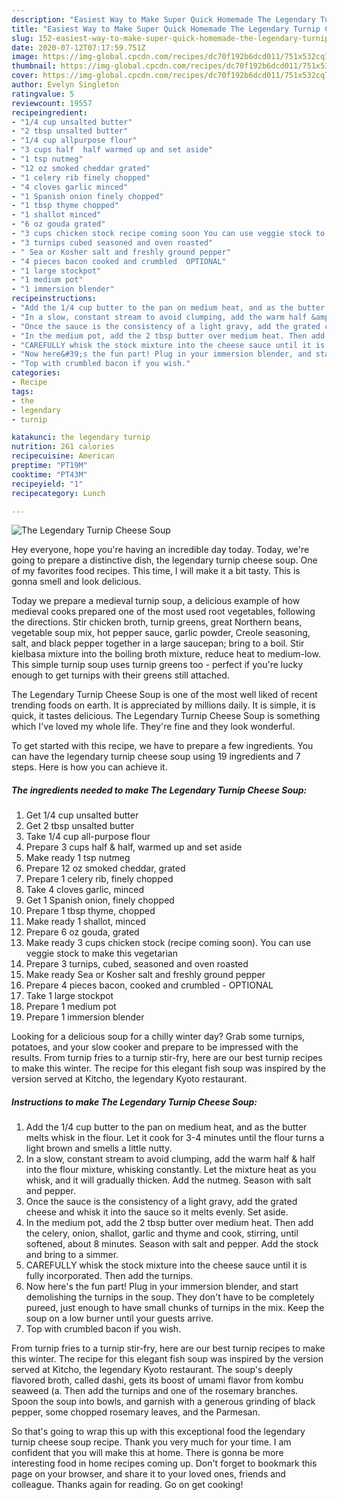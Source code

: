```yaml
---
description: "Easiest Way to Make Super Quick Homemade The Legendary Turnip Cheese Soup"
title: "Easiest Way to Make Super Quick Homemade The Legendary Turnip Cheese Soup"
slug: 152-easiest-way-to-make-super-quick-homemade-the-legendary-turnip-cheese-soup
date: 2020-07-12T07:17:59.751Z
image: https://img-global.cpcdn.com/recipes/dc70f192b6dcd011/751x532cq70/the-legendary-turnip-cheese-soup-recipe-main-photo.jpg
thumbnail: https://img-global.cpcdn.com/recipes/dc70f192b6dcd011/751x532cq70/the-legendary-turnip-cheese-soup-recipe-main-photo.jpg
cover: https://img-global.cpcdn.com/recipes/dc70f192b6dcd011/751x532cq70/the-legendary-turnip-cheese-soup-recipe-main-photo.jpg
author: Evelyn Singleton
ratingvalue: 5
reviewcount: 19557
recipeingredient:
- "1/4 cup unsalted butter"
- "2 tbsp unsalted butter"
- "1/4 cup allpurpose flour"
- "3 cups half  half warmed up and set aside"
- "1 tsp nutmeg"
- "12 oz smoked cheddar grated"
- "1 celery rib finely chopped"
- "4 cloves garlic minced"
- "1 Spanish onion finely chopped"
- "1 tbsp thyme chopped"
- "1 shallot minced"
- "6 oz gouda grated"
- "3 cups chicken stock recipe coming soon You can use veggie stock to make this vegetarian"
- "3 turnips cubed seasoned and oven roasted"
- " Sea or Kosher salt and freshly ground pepper"
- "4 pieces bacon cooked and crumbled  OPTIONAL"
- "1 large stockpot"
- "1 medium pot"
- "1 immersion blender"
recipeinstructions:
- "Add the 1/4 cup butter to the pan on medium heat, and as the butter melts whisk in the flour. Let it cook for 3-4 minutes until the flour turns a light brown and smells a little nutty."
- "In a slow, constant stream to avoid clumping, add the warm half &amp; half into the flour mixture, whisking constantly. Let the mixture heat as you whisk, and it will gradually thicken. Add the nutmeg. Season with salt and pepper."
- "Once the sauce is the consistency of a light gravy, add the grated cheese and whisk it into the sauce so it melts evenly. Set aside."
- "In the medium pot, add the 2 tbsp butter over medium heat. Then add the celery, onion, shallot, garlic and thyme and cook, stirring, until softened, about 8 minutes. Season with salt and pepper. Add the stock and bring to a simmer."
- "CAREFULLY whisk the stock mixture into the cheese sauce until it is fully incorporated. Then add the turnips."
- "Now here&#39;s the fun part! Plug in your immersion blender, and start demolishing the turnips in the soup. They don&#39;t have to be completely pureed, just enough to have small chunks of turnips in the mix. Keep the soup on a low burner until your guests arrive."
- "Top with crumbled bacon if you wish."
categories:
- Recipe
tags:
- the
- legendary
- turnip

katakunci: the legendary turnip 
nutrition: 261 calories
recipecuisine: American
preptime: "PT19M"
cooktime: "PT43M"
recipeyield: "1"
recipecategory: Lunch

---
```



![The Legendary Turnip Cheese Soup](https://img-global.cpcdn.com/recipes/dc70f192b6dcd011/751x532cq70/the-legendary-turnip-cheese-soup-recipe-main-photo.jpg)

Hey everyone, hope you're having an incredible day today. Today, we're going to prepare a distinctive dish, the legendary turnip cheese soup. One of my favorites food recipes. This time, I will make it a bit tasty. This is gonna smell and look delicious.

Today we prepare a medieval turnip soup, a delicious example of how medieval cooks prepared one of the most used root vegetables, following the directions. Stir chicken broth, turnip greens, great Northern beans, vegetable soup mix, hot pepper sauce, garlic powder, Creole seasoning, salt, and black pepper together in a large saucepan; bring to a boil. Stir kielbasa mixture into the boiling broth mixture, reduce heat to medium-low. This simple turnip soup uses turnip greens too - perfect if you&#39;re lucky enough to get turnips with their greens still attached.

The Legendary Turnip Cheese Soup is one of the most well liked of recent trending foods on earth. It is appreciated by millions daily. It is simple, it is quick, it tastes delicious. The Legendary Turnip Cheese Soup is something which I've loved my whole life. They're fine and they look wonderful.


To get started with this recipe, we have to prepare a few ingredients. You can have the legendary turnip cheese soup using 19 ingredients and 7 steps. Here is how you can achieve it.

<!--inarticleads1-->

##### The ingredients needed to make The Legendary Turnip Cheese Soup:

1. Get 1/4 cup unsalted butter
1. Get 2 tbsp unsalted butter
1. Take 1/4 cup all-purpose flour
1. Prepare 3 cups half &amp; half, warmed up and set aside
1. Make ready 1 tsp nutmeg
1. Prepare 12 oz smoked cheddar, grated
1. Prepare 1 celery rib, finely chopped
1. Take 4 cloves garlic, minced
1. Get 1 Spanish onion, finely chopped
1. Prepare 1 tbsp thyme, chopped
1. Make ready 1 shallot, minced
1. Prepare 6 oz gouda, grated
1. Make ready 3 cups chicken stock (recipe coming soon). You can use veggie stock to make this vegetarian
1. Prepare 3 turnips, cubed, seasoned and oven roasted
1. Make ready  Sea or Kosher salt and freshly ground pepper
1. Prepare 4 pieces bacon, cooked and crumbled - OPTIONAL
1. Take 1 large stockpot
1. Prepare 1 medium pot
1. Prepare 1 immersion blender


Looking for a delicious soup for a chilly winter day? Grab some turnips, potatoes, and your slow cooker and prepare to be impressed with the results. From turnip fries to a turnip stir-fry, here are our best turnip recipes to make this winter. The recipe for this elegant fish soup was inspired by the version served at Kitcho, the legendary Kyoto restaurant. 

<!--inarticleads2-->

##### Instructions to make The Legendary Turnip Cheese Soup:

1. Add the 1/4 cup butter to the pan on medium heat, and as the butter melts whisk in the flour. Let it cook for 3-4 minutes until the flour turns a light brown and smells a little nutty.
1. In a slow, constant stream to avoid clumping, add the warm half &amp; half into the flour mixture, whisking constantly. Let the mixture heat as you whisk, and it will gradually thicken. Add the nutmeg. Season with salt and pepper.
1. Once the sauce is the consistency of a light gravy, add the grated cheese and whisk it into the sauce so it melts evenly. Set aside.
1. In the medium pot, add the 2 tbsp butter over medium heat. Then add the celery, onion, shallot, garlic and thyme and cook, stirring, until softened, about 8 minutes. Season with salt and pepper. Add the stock and bring to a simmer.
1. CAREFULLY whisk the stock mixture into the cheese sauce until it is fully incorporated. Then add the turnips.
1. Now here&#39;s the fun part! Plug in your immersion blender, and start demolishing the turnips in the soup. They don&#39;t have to be completely pureed, just enough to have small chunks of turnips in the mix. Keep the soup on a low burner until your guests arrive.
1. Top with crumbled bacon if you wish.


From turnip fries to a turnip stir-fry, here are our best turnip recipes to make this winter. The recipe for this elegant fish soup was inspired by the version served at Kitcho, the legendary Kyoto restaurant. The soup&#39;s deeply flavored broth, called dashi, gets its boost of umami flavor from kombu seaweed (a. Then add the turnips and one of the rosemary branches. Spoon the soup into bowls, and garnish with a generous grinding of black pepper, some chopped rosemary leaves, and the Parmesan. 

So that's going to wrap this up with this exceptional food the legendary turnip cheese soup recipe. Thank you very much for your time. I am confident that you will make this at home. There is gonna be more interesting food in home recipes coming up. Don't forget to bookmark this page on your browser, and share it to your loved ones, friends and colleague. Thanks again for reading. Go on get cooking!
